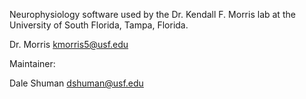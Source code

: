 Neurophysiology software used by the Dr. Kendall F. Morris lab 
at the University of South Florida, Tampa, Florida.

Dr. Morris <kmorris5@usf.edu>

Maintainer:

Dale Shuman <dshuman@usf.edu>

